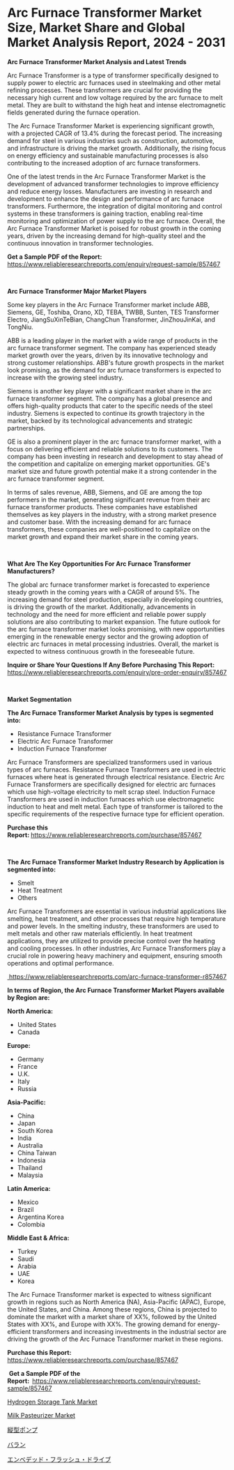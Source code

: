 <p><h1>Arc Furnace Transformer Market Size, Market Share and Global Market Analysis Report, 2024 - 2031</h1></p><p><strong>Arc Furnace Transformer Market Analysis and Latest Trends</strong></p>
<p><p>Arc Furnace Transformer is a type of transformer specifically designed to supply power to electric arc furnaces used in steelmaking and other metal refining processes. These transformers are crucial for providing the necessary high current and low voltage required by the arc furnace to melt metal. They are built to withstand the high heat and intense electromagnetic fields generated during the furnace operation.</p><p>The Arc Furnace Transformer Market is experiencing significant growth, with a projected CAGR of 13.4% during the forecast period. The increasing demand for steel in various industries such as construction, automotive, and infrastructure is driving the market growth. Additionally, the rising focus on energy efficiency and sustainable manufacturing processes is also contributing to the increased adoption of arc furnace transformers.</p><p>One of the latest trends in the Arc Furnace Transformer Market is the development of advanced transformer technologies to improve efficiency and reduce energy losses. Manufacturers are investing in research and development to enhance the design and performance of arc furnace transformers. Furthermore, the integration of digital monitoring and control systems in these transformers is gaining traction, enabling real-time monitoring and optimization of power supply to the arc furnace. Overall, the Arc Furnace Transformer Market is poised for robust growth in the coming years, driven by the increasing demand for high-quality steel and the continuous innovation in transformer technologies.</p></p>
<p><strong>Get a Sample PDF of the Report:&nbsp;</strong> <a href="https://www.reliableresearchreports.com/enquiry/request-sample/857467">https://www.reliableresearchreports.com/enquiry/request-sample/857467</a></p>
<p>&nbsp;</p>
<p><strong>Arc Furnace Transformer Major Market Players</strong></p>
<p><p>Some key players in the Arc Furnace Transformer market include ABB, Siemens, GE, Toshiba, Orano, XD, TEBA, TWBB, Sunten, TES Transformer Electro, JiangSuXinTeBian, ChangChun Transformer, JinZhouJinKai, and TongNiu.</p><p>ABB is a leading player in the market with a wide range of products in the arc furnace transformer segment. The company has experienced steady market growth over the years, driven by its innovative technology and strong customer relationships. ABB's future growth prospects in the market look promising, as the demand for arc furnace transformers is expected to increase with the growing steel industry.</p><p>Siemens is another key player with a significant market share in the arc furnace transformer segment. The company has a global presence and offers high-quality products that cater to the specific needs of the steel industry. Siemens is expected to continue its growth trajectory in the market, backed by its technological advancements and strategic partnerships.</p><p>GE is also a prominent player in the arc furnace transformer market, with a focus on delivering efficient and reliable solutions to its customers. The company has been investing in research and development to stay ahead of the competition and capitalize on emerging market opportunities. GE's market size and future growth potential make it a strong contender in the arc furnace transformer segment.</p><p>In terms of sales revenue, ABB, Siemens, and GE are among the top performers in the market, generating significant revenue from their arc furnace transformer products. These companies have established themselves as key players in the industry, with a strong market presence and customer base. With the increasing demand for arc furnace transformers, these companies are well-positioned to capitalize on the market growth and expand their market share in the coming years.</p></p>
<p>&nbsp;</p>
<p><strong>What Are The Key Opportunities For Arc Furnace Transformer Manufacturers?</strong></p>
<p><p>The global arc furnace transformer market is forecasted to experience steady growth in the coming years with a CAGR of around 5%. The increasing demand for steel production, especially in developing countries, is driving the growth of the market. Additionally, advancements in technology and the need for more efficient and reliable power supply solutions are also contributing to market expansion. The future outlook for the arc furnace transformer market looks promising, with new opportunities emerging in the renewable energy sector and the growing adoption of electric arc furnaces in metal processing industries. Overall, the market is expected to witness continuous growth in the foreseeable future.</p></p>
<p><strong>Inquire or Share Your Questions If Any Before Purchasing This Report:</strong> <a href="https://www.reliableresearchreports.com/enquiry/pre-order-enquiry/857467">https://www.reliableresearchreports.com/enquiry/pre-order-enquiry/857467</a></p>
<p>&nbsp;</p>
<p><strong>Market Segmentation</strong></p>
<p><strong>The Arc Furnace Transformer Market Analysis by types is segmented into:</strong></p>
<p><ul><li>Resistance Furnace Transformer</li><li>Electric Arc Furnace Transformer</li><li>Induction Furnace Transformer</li></ul></p>
<p><p>Arc Furnace Transformers are specialized transformers used in various types of arc furnaces. Resistance Furnace Transformers are used in electric furnaces where heat is generated through electrical resistance. Electric Arc Furnace Transformers are specifically designed for electric arc furnaces which use high-voltage electricity to melt scrap steel. Induction Furnace Transformers are used in induction furnaces which use electromagnetic induction to heat and melt metal. Each type of transformer is tailored to the specific requirements of the respective furnace type for efficient operation.</p></p>
<p><strong>Purchase this Report:&nbsp;</strong><a href="https://www.reliableresearchreports.com/purchase/857467">https://www.reliableresearchreports.com/purchase/857467</a></p>
<p>&nbsp;</p>
<p><strong>The Arc Furnace Transformer Market Industry Research by Application is segmented into:</strong></p>
<p><ul><li>Smelt</li><li>Heat Treatment</li><li>Others</li></ul></p>
<p><p>Arc Furnace Transformers are essential in various industrial applications like smelting, heat treatment, and other processes that require high temperature and power levels. In the smelting industry, these transformers are used to melt metals and other raw materials efficiently. In heat treatment applications, they are utilized to provide precise control over the heating and cooling processes. In other industries, Arc Furnace Transformers play a crucial role in powering heavy machinery and equipment, ensuring smooth operations and optimal performance.</p></p>
<p><a href="https://www.reliableresearchreports.com/arc-furnace-transformer-r857467">&nbsp;https://www.reliableresearchreports.com/arc-furnace-transformer-r857467</a></p>
<p><strong>In terms of Region, the Arc Furnace Transformer Market Players available by Region are:</strong></p>
<p>
    <p> <strong> North America: </strong>
        <ul>
            <li>United States</li>
            <li>Canada</li>
        </ul>
        </p> 
    <p> <strong> Europe: </strong>
        <ul>
            <li>Germany</li>
            <li>France</li>
            <li>U.K.</li>
            <li>Italy</li>
            <li>Russia</li>
        </ul>
        </p> 
    <p> <strong> Asia-Pacific: </strong>
        <ul>
            <li>China</li>
            <li>Japan</li>
            <li>South Korea</li>
            <li>India</li>
            <li>Australia</li>
            <li>China Taiwan</li>
            <li>Indonesia</li>
            <li>Thailand</li>
            <li>Malaysia</li>
        </ul>
        </p> 
    <p> <strong> Latin America: </strong>
        <ul>
            <li>Mexico</li>
            <li>Brazil</li>
            <li>Argentina Korea</li>
            <li>Colombia</li>
        </ul>
        </p> 
    <p> <strong> Middle East & Africa: </strong>
        <ul>
            <li>Turkey</li>
            <li>Saudi</li>
            <li>Arabia</li>
            <li>UAE</li>
            <li>Korea</li>
        </ul>
    </p>
    </p>
<p><p>The Arc Furnace Transformer market is expected to witness significant growth in regions such as North America (NA), Asia-Pacific (APAC), Europe, the United States, and China. Among these regions, China is projected to dominate the market with a market share of XX%, followed by the United States with XX%, and Europe with XX%. The growing demand for energy-efficient transformers and increasing investments in the industrial sector are driving the growth of the Arc Furnace Transformer market in these regions.</p></p>
<p><strong>Purchase this Report: </strong><a href="https://www.reliableresearchreports.com/purchase/857467">https://www.reliableresearchreports.com/purchase/857467</a></p>
<p>&nbsp;<strong>Get a Sample PDF of the Report:&nbsp;&nbsp;</strong><a href="https://www.reliableresearchreports.com/enquiry/request-sample/857467">https://www.reliableresearchreports.com/enquiry/request-sample/857467</a></p>
<p><strong></strong></p>
<p><p><a href="https://github.com/Angelnienowdseej3e45z3p8c/Market-Research-Report-List-2/blob/main/hydrogen-storage-tank-market.md">Hydrogen Storage Tank Market</a></p><p><a href="https://github.com/brentleyjimmiealvaradoz4l1rea/Market-Research-Report-List-2/blob/main/milk-pasteurizer-market.md">Milk Pasteurizer Market</a></p><p><a href="https://medium.com/@kaiyohnson76845/%E5%9E%82%E7%9B%B4%E3%83%9D%E3%83%B3%E3%83%97%E5%B8%82%E5%A0%B4-%E7%AB%B6%E4%BA%89%E5%88%86%E6%9E%90-%E5%B8%82%E5%A0%B4%E3%83%88%E3%83%AC%E3%83%B3%E3%83%89-2031%E5%B9%B4%E3%81%BE%E3%81%A7%E3%81%AE%E4%BA%88%E6%B8%AC-2cfcec615b34">縦型ポンプ</a></p><p><a href="https://github.com/vlcostes/Market-Research-Report-List-1/blob/main/873674329344.md">バラン</a></p><p><a href="https://github.com/EstaSprer20231/Market-Research-Report-List-1/blob/main/559954629345.md">エンベデッド・フラッシュ・ドライブ</a></p></p>